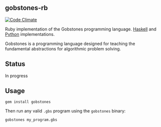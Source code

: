 ## gobstones-rb

[![Code Climate](https://codeclimate.com/github/ngarbezza/gobstones-rb.png)](https://codeclimate.com/github/ngarbezza/gobstones-rb)

Ruby implementation of the Gobstones programming language.
[Haskell](http://sourceforge.net/projects/gobstones/) and
[Python](https://bitbucket.org/foones/gobstones) implementations.

Gobstones is a programming language designed for teaching the fundamental
abstractions for algorithmic problem solving.

## Status

In progress

## Usage

`gem install gobstones`

Then run any valid `.gbs` program using the `gobstones` binary:

`gobstones my_program.gbs`
